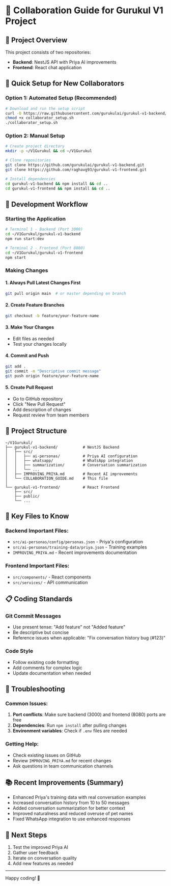 # 👥 Collaboration Guide for Gurukul V1 Project

## 🎯 Project Overview

This project consists of two repositories:

- **Backend**: NestJS API with Priya AI improvements
- **Frontend**: React chat application

## 🚀 Quick Setup for New Collaborators

### Option 1: Automated Setup (Recommended)

```bash
# Download and run the setup script
curl -O https://raw.githubusercontent.com/gurukulai/gurukul-v1-backend/main/collaborator_setup.sh
chmod +x collaborator_setup.sh
./collaborator_setup.sh
```

### Option 2: Manual Setup

```bash
# Create project directory
mkdir -p ~/V1Gurukul && cd ~/V1Gurukul

# Clone repositories
git clone https://github.com/gurukulai/gurukul-v1-backend.git
git clone https://github.com/raghavg93/gurukul-v1-frontend.git

# Install dependencies
cd gurukul-v1-backend && npm install && cd ..
cd gurukul-v1-frontend && npm install && cd ..
```

## 🔄 Development Workflow

### Starting the Application

```bash
# Terminal 1 - Backend (Port 3000)
cd ~/V1Gurukul/gurukul-v1-backend
npm run start:dev

# Terminal 2 - Frontend (Port 8080)
cd ~/V1Gurukul/gurukul-v1-frontend
npm start
```

### Making Changes

#### 1. Always Pull Latest Changes First

```bash
git pull origin main  # or master depending on branch
```

#### 2. Create Feature Branches

```bash
git checkout -b feature/your-feature-name
```

#### 3. Make Your Changes

- Edit files as needed
- Test your changes locally

#### 4. Commit and Push

```bash
git add .
git commit -m "Descriptive commit message"
git push origin feature/your-feature-name
```

#### 5. Create Pull Request

- Go to GitHub repository
- Click "New Pull Request"
- Add description of changes
- Request review from team members

## 📁 Project Structure

```
~/V1Gurukul/
├── gurukul-v1-backend/           # NestJS Backend
│   ├── src/
│   │   ├── ai-personas/          # Priya AI configuration
│   │   ├── whatsapp/             # WhatsApp integration
│   │   ├── summarization/        # Conversation summarization
│   │   └── ...
│   ├── IMPROVING_PRIYA.md        # Recent AI improvements
│   └── COLLABORATION_GUIDE.md    # This file
│
└── gurukul-v1-frontend/          # React Frontend
    ├── src/
    ├── public/
    └── ...
```

## 🔧 Key Files to Know

### Backend Important Files:

- `src/ai-personas/config/personas.json` - Priya's configuration
- `src/ai-personas/training-data/priya.json` - Training examples
- `IMPROVING_PRIYA.md` - Recent improvements documentation

### Frontend Important Files:

- `src/components/` - React components
- `src/services/` - API communication

## 📋 Coding Standards

### Git Commit Messages

- Use present tense: "Add feature" not "Added feature"
- Be descriptive but concise
- Reference issues when applicable: "Fix conversation history bug (#123)"

### Code Style

- Follow existing code formatting
- Add comments for complex logic
- Update documentation when needed

## 🐛 Troubleshooting

### Common Issues:

1. **Port conflicts**: Make sure backend (3000) and frontend (8080) ports are free
2. **Dependencies**: Run `npm install` after pulling changes
3. **Environment variables**: Check if `.env` files are needed

### Getting Help:

- Check existing issues on GitHub
- Review `IMPROVING_PRIYA.md` for recent changes
- Ask questions in team communication channels

## 📚 Recent Improvements (Summary)

- Enhanced Priya's training data with real conversation examples
- Increased conversation history from 10 to 50 messages
- Added conversation summarization for better context
- Improved naturalness and reduced overuse of pet names
- Fixed WhatsApp integration to use enhanced responses

## 🎯 Next Steps

1. Test the improved Priya AI
2. Gather user feedback
3. Iterate on conversation quality
4. Add new features as needed

---

Happy coding! 🚀
